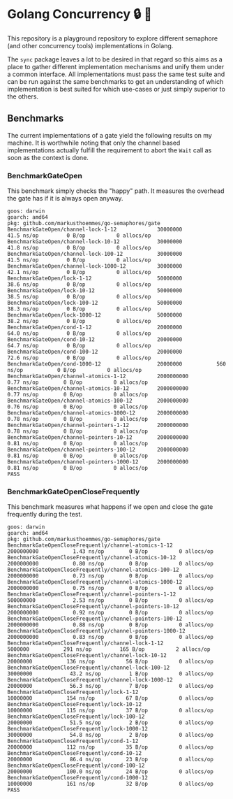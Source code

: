 # Golang Concurrency :lock: :rocket:

This repository is a playground repository to explore different semaphore (and other concurrency tools) implementations in Golang. 

The `sync` package leaves a lot to be desired in that regard so this aims as a place to gather different implementation mechanisms and unify them under a common interface. All implementations must pass the same test suite and can be run against the same benchmarks to get an understanding of which implementation is best suited for which use-cases or just simply superior to the others.

## Benchmarks

The current implementations of a gate yield the following results on my machine. It is worthwhile noting that only the channel based implementations actually fulfill the requirement to abort the `Wait` call as soon as the context is done.

### BenchmarkGateOpen

This benchmark simply checks the "happy" path. It measures the overhead the gate has if it is always open anyway.

```
goos: darwin
goarch: amd64
pkg: github.com/markusthoemmes/go-semaphores/gate
BenchmarkGateOpen/channel-lock-1-12         	30000000	        41.5 ns/op	       0 B/op	       0 allocs/op
BenchmarkGateOpen/channel-lock-10-12        	30000000	        41.8 ns/op	       0 B/op	       0 allocs/op
BenchmarkGateOpen/channel-lock-100-12       	30000000	        41.5 ns/op	       0 B/op	       0 allocs/op
BenchmarkGateOpen/channel-lock-1000-12      	30000000	        42.1 ns/op	       0 B/op	       0 allocs/op
BenchmarkGateOpen/lock-1-12                 	50000000	        38.6 ns/op	       0 B/op	       0 allocs/op
BenchmarkGateOpen/lock-10-12                	50000000	        38.5 ns/op	       0 B/op	       0 allocs/op
BenchmarkGateOpen/lock-100-12               	50000000	        38.3 ns/op	       0 B/op	       0 allocs/op
BenchmarkGateOpen/lock-1000-12              	50000000	        38.2 ns/op	       0 B/op	       0 allocs/op
BenchmarkGateOpen/cond-1-12                 	20000000	        64.0 ns/op	       0 B/op	       0 allocs/op
BenchmarkGateOpen/cond-10-12                	20000000	        64.7 ns/op	       0 B/op	       0 allocs/op
BenchmarkGateOpen/cond-100-12               	20000000	        72.6 ns/op	       0 B/op	       0 allocs/op
BenchmarkGateOpen/cond-1000-12              	20000000	       560 ns/op	       0 B/op	       0 allocs/op
BenchmarkGateOpen/channel-atomics-1-12      	2000000000	         0.77 ns/op	       0 B/op	       0 allocs/op
BenchmarkGateOpen/channel-atomics-10-12     	2000000000	         0.77 ns/op	       0 B/op	       0 allocs/op
BenchmarkGateOpen/channel-atomics-100-12    	2000000000	         0.76 ns/op	       0 B/op	       0 allocs/op
BenchmarkGateOpen/channel-atomics-1000-12   	2000000000	         0.78 ns/op	       0 B/op	       0 allocs/op
BenchmarkGateOpen/channel-pointers-1-12     	2000000000	         0.78 ns/op	       0 B/op	       0 allocs/op
BenchmarkGateOpen/channel-pointers-10-12    	2000000000	         0.81 ns/op	       0 B/op	       0 allocs/op
BenchmarkGateOpen/channel-pointers-100-12   	2000000000	         0.81 ns/op	       0 B/op	       0 allocs/op
BenchmarkGateOpen/channel-pointers-1000-12  	2000000000	         0.81 ns/op	       0 B/op	       0 allocs/op
PASS
```

### BenchmarkGateOpenCloseFrequently

This benchmark measures what happens if we open and close the gate frequently during the test.

```
goos: darwin
goarch: amd64
pkg: github.com/markusthoemmes/go-semaphores/gate
BenchmarkGateOpenCloseFrequently/channel-atomics-1-12         	2000000000	         1.43 ns/op	       0 B/op	       0 allocs/op
BenchmarkGateOpenCloseFrequently/channel-atomics-10-12        	2000000000	         0.80 ns/op	       0 B/op	       0 allocs/op
BenchmarkGateOpenCloseFrequently/channel-atomics-100-12       	2000000000	         0.73 ns/op	       0 B/op	       0 allocs/op
BenchmarkGateOpenCloseFrequently/channel-atomics-1000-12      	2000000000	         0.75 ns/op	       0 B/op	       0 allocs/op
BenchmarkGateOpenCloseFrequently/channel-pointers-1-12        	500000000	         2.53 ns/op	       0 B/op	       0 allocs/op
BenchmarkGateOpenCloseFrequently/channel-pointers-10-12       	2000000000	         0.92 ns/op	       0 B/op	       0 allocs/op
BenchmarkGateOpenCloseFrequently/channel-pointers-100-12      	2000000000	         0.88 ns/op	       0 B/op	       0 allocs/op
BenchmarkGateOpenCloseFrequently/channel-pointers-1000-12     	2000000000	         0.83 ns/op	       0 B/op	       0 allocs/op
BenchmarkGateOpenCloseFrequently/channel-lock-1-12            	 5000000	       291 ns/op	     165 B/op	       2 allocs/op
BenchmarkGateOpenCloseFrequently/channel-lock-10-12           	20000000	       136 ns/op	      56 B/op	       0 allocs/op
BenchmarkGateOpenCloseFrequently/channel-lock-100-12          	30000000	        43.2 ns/op	       1 B/op	       0 allocs/op
BenchmarkGateOpenCloseFrequently/channel-lock-1000-12         	20000000	        56.3 ns/op	       7 B/op	       0 allocs/op
BenchmarkGateOpenCloseFrequently/lock-1-12                    	10000000	       154 ns/op	      67 B/op	       0 allocs/op
BenchmarkGateOpenCloseFrequently/lock-10-12                   	10000000	       115 ns/op	      37 B/op	       0 allocs/op
BenchmarkGateOpenCloseFrequently/lock-100-12                  	20000000	        51.5 ns/op	       2 B/op	       0 allocs/op
BenchmarkGateOpenCloseFrequently/lock-1000-12                 	30000000	        54.8 ns/op	       2 B/op	       0 allocs/op
BenchmarkGateOpenCloseFrequently/cond-1-12                    	20000000	       112 ns/op	      35 B/op	       0 allocs/op
BenchmarkGateOpenCloseFrequently/cond-10-12                   	20000000	        86.4 ns/op	      23 B/op	       0 allocs/op
BenchmarkGateOpenCloseFrequently/cond-100-12                  	20000000	       100.0 ns/op	      24 B/op	       0 allocs/op
BenchmarkGateOpenCloseFrequently/cond-1000-12                 	10000000	       161 ns/op	      32 B/op	       0 allocs/op
PASS
```